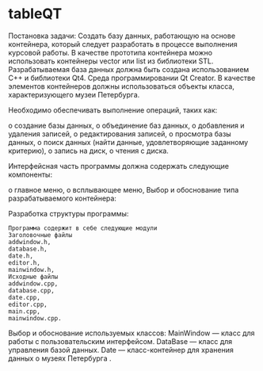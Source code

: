 # tableQT

Постановка задачи:
Создать базу данных, работающую на основе контейнера, который следует разработать в процессе выполнения курсовой работы. В качестве прототипа контейнера можно использовать контейнеры vector или list из библиотеки STL. Разрабатываемая база данных должна быть создана использованием C++ и библиотеки Qt4. Среда программировании Qt Creator.
В качестве элементов контейнеров должны использоваться объекты класса, характеризующего музеи Петербурга.

Необходимо обеспечивать выполнение операций, таких как:

o	создание базы данных, 
o	объединение баз данных, 
o	добавления и удаления записей, 
o	редактирования записей, 
o	просмотра базы данных, 
o	поиск данных (найти данные, удовлетворяющие заданному критерию), 
o	запись на диск, 
o	чтения с диска. 

Интерфейсная часть программы должна содержать следующие компоненты:

o	главное меню, 
o	всплывающее меню, 
Выбор и обоснование типа разрабатываемого контейнера:

     

Разработка структуры программы:

	Программа содержит в себе следующие модули
	Заголовочные файлы
	addwindow.h,
	database.h,
	date.h,
	editor.h,
	mainwindow.h,
	Исходные файлы
	addwindow.cpp,
	database.cpp,
	date.cpp,
	editor.cpp,
	main.cpp,
	mainwindow.cpp.


Выбор и обоснование используемых классов:
MainWindow — класс для работы с пользовательским интерфейсом.
DataBase — класс для управления базой данных.
Date — класс-контейнер для хранения данных о музеях Петербурга .
